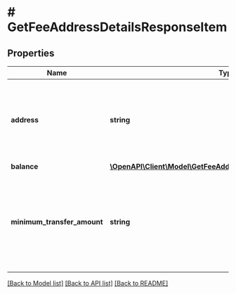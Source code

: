 # # GetFeeAddressDetailsResponseItem

## Properties

Name | Type | Description | Notes
------------ | ------------- | ------------- | -------------
**address** | **string** | Represents the specific fee address, which is always automatically generated. Users must fund it. |
**balance** | [**\OpenAPI\Client\Model\GetFeeAddressDetailsResponseItemBalance**](GetFeeAddressDetailsResponseItemBalance.md) |  |
**minimum_transfer_amount** | **string** | Represents the minimum transfer amount of the currency in the &#x60;fromAddress&#x60; that can be allowed for an automatic forwarding. |

[[Back to Model list]](../../README.md#models) [[Back to API list]](../../README.md#endpoints) [[Back to README]](../../README.md)
